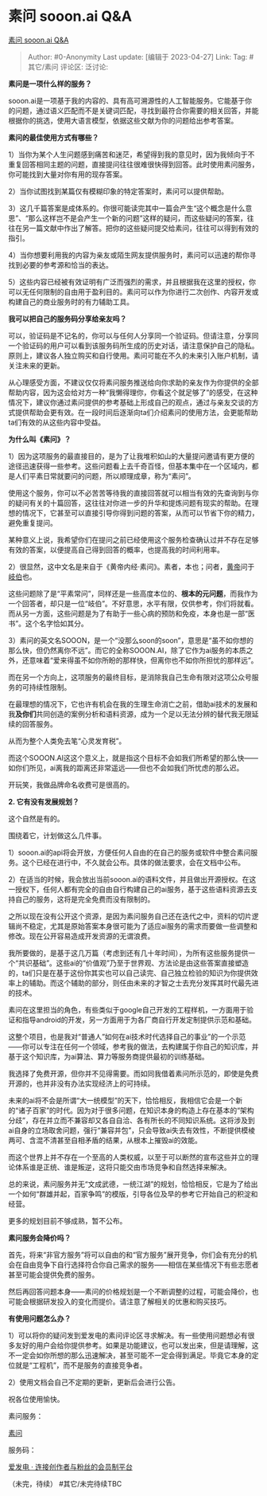 # 素问 sooon.ai Q&A
[素问 sooon.ai Q&A](https://zhuanlan.zhihu.com/p/620744835)

> Author: #0-Anonymity
> Last update: [编辑于 2023-04-27]
> Link:
> Tag: #其它/素问
> 评论区:
> 泛讨论:

**素问是一项什么样的服务？**

sooon.ai是一项基于我的内容的、具有高可溯源性的人工智能服务。它能基于你的问题，通过语义匹配而不是关键词匹配，寻找到最符合你需要的相关回答，并能根据你的挑选，使用大语言模型，依据这些文献为你的问题给出参考答案。

**素问的最佳使用方式有哪些？**

1）当你为某个人生问题感到痛苦和迷茫，希望得到我的意见时，因为我倾向于不重复回答相同主题的问题，直接提问往往很难很快得到回答。此时使用素问服务，你可能找到大量对你有用的现存答案。

2）当你试图找到某篇仅有模糊印象的特定答案时，素问可以提供帮助。

3）这几千篇答案是成体系的。你很可能读完其中一篇会产生“这个概念是什么意思”、“那么这样岂不是会产生一个新的问题”这样的疑问，而这些疑问的答案，往往在另一篇文献中作出了解答。把你的这些疑问提交给素问，往往可以得到有效的指引。

4）当你想要利用我的内容为亲友或陌生网友提供服务时，素问可以迅速的帮你寻找到必要的参考源和恰当的表达。

5）这些内容已经被有效证明有广泛而强烈的需求，并且根据我在这里的授权，你可以无任何限制的自由用于盈利目的。素问可以作为你进行二次创作、内容开发或构建自己的商业服务时的有力辅助工具。

**我可以把自己的服务码分享给亲友吗？**

可以，验证码是不记名的，你可以与任何人分享同一个验证码。但请注意，分享同一个验证码的用户可以看到该服务码所生成的历史对话，请注意保护自己的隐私。原则上，建议各人独立购买和自行使用。素问可能在不久的未来引入账户机制，请关注未来的更新。

从心理感受方面，不建议仅仅将素问服务推送给向你求助的亲友作为你提供的全部帮助内容，因为这会给对方一种“我懒得理你，你看这个就足够了”的感受，在这种情况下，建议你通过素问提供的参考基础上形成自己的观点，通过与亲友交谈的方式提供帮助会更有效。在一段时间后逐渐向ta们介绍素问的使用方法，会更能帮助ta们有效的从这些内容中受益。

**为什么叫《素问》？**

1）因为这项服务的最直接目的，是为了让我堆积如山的大量提问邀请有更方便的途径迅速获得一些参考。这些问题看上去千奇百怪，但基本集中在一个区域内，都是人们平素日常就要问的问题，所以顺理成章，称为“素问”。

使用这个服务，你可以不必苦苦等待我的直接回答就可以相当有效的先查询到与你的疑问有关的十篇回答，这往往对你进一步的升华和提炼问题有现实的帮助。在理想的情况下，它甚至可以直接引导你得到问题的答案，从而可以节省下你的精力，避免重复提问。

某种意义上说，我希望你们在提问之前已经使用这个服务检查确认过并不存在足够有效的答案，以便提高自己得到回答的概率，也提高我的时间利用率。

2）很显然，这中文名是来自于《黄帝内经·素问》。素者，本也；问者，[黄帝](https://link.zhihu.com/?target=https%3A//zh.m.wikipedia.org/wiki/%25E9%25BB%2583%25E5%25B8%259D)问于[岐伯](https://link.zhihu.com/?target=https%3A//zh.m.wikipedia.org/wiki/%25E5%25B2%2590%25E4%25BC%25AF)也。

这些问题除了是“平素常问”，同样还是一些高度本位的、**根本的元问题**，而我作为一个回答者，却只是一位“岐伯”。不好意思，水平有限，仅供参考，你们将就看。而从另一方面，这些问题是为了有助于一些心病的预防和免疫，本身也是一部“医书”。这个名字恰如其分。

3）素问的英文名SOOON，是一个“没那么soon的soon”，意思是“虽不如你想的那么快，但仍然离你不远”。而它的全称SOOON.AI，除了它作为ai服务的本质之外，还意味着“爱来得虽不如你所盼的那样快，但离你也不如你所担忧的那样远”。

而在另一个方向上，这项服务的最终目标，是消除我自己生命有限对这项公众号服务的可持续性限制。

在最理想的情况下，它也许有机会在我的生理生命消亡之前，借助ai技术的发展和我**及你们**共同创造的案例分析和语料资源，成为一个足以无法分辨的替代我无限延续的回答服务。

从而为整个人类免去笔“心灵发育税”。

而这个SOOON.AI这这个意义上，就是指这个目标不会如我们所希望的那么快——如你们所见，ai离我的距离还非常遥远——但也不会如我们所忧虑的那么迟。

开玩笑，我做品牌命名收费可是很高的。

**2. 它有没有发展规划？**

这个自然是有的。

围绕着它，计划做这么几件事。

1）sooon.ai的api将会开放，方便任何人自由的在自己的服务或软件中整合素问服务。这个已经在进行中，不久就会公布。具体的做法要求，会在文档中公布。

2）在适当的时候，我会放出当前sooon.ai的语料文件，并且做出开源授权。在这一授权下，任何人都有完全的自由自行构建自己的ai服务，基于这些语料资源去支持自己的服务，这将是完全免费而没有限制的。

之所以现在没有公开这个资源，是因为素问服务自己还在迭代之中，资料的切片逻辑尚不稳定，尤其是原始答案本身很可能为了适应ai服务的需求而要做一些调整和修改。现在公开容易造成开发资源的无谓浪费。

我所要做的，是基于这几万篇（考虑到还有几十年时间），为所有这些服务提供一个“共识基础”。这些ai的“价值观”乃至于世界观、方法论是由这些答案直接塑造的，ta们只是在基于这份你其实也可以自己读完、自己独立检验的知识为你提供效率上的辅助。而这个辅助的部分，则任由未来的才智之士去充分发挥其时代最先进的技术。

素问在这里担当的角色，有些类似于google自己开发的工程样机，一方面用于验证和指导android的开发，另一方面用于为各厂商自行开发定制提供示范和基础。

这整个项目，也是我对“普通人”如何在ai技术时代选择自己的事业”的一个示范——你可以专注在任何一个领域，参考我的做法，去构建属于你自己的知识库，并基于这个知识库，为ai算法、算力等服务商提供最初的训练基础。

我选择了免费开源，但你并不见得需要。而如同我借着素问所示范的，即使是免费开源的，也并非没有办法实现经济上的可持续。

未来的ai将不会是所谓“大一统模型”的天下，恰恰相反，我相信它会是一个新的“诸子百家”的时代。因为对于很多问题，在知识本身的构造上存在基本的“架构分歧”，存在并立而不兼容却又各自自洽、各有所长的不同知识系统。这将涉及到ai自身的立场取舍问题，强行“兼容并包”，只会导致ai失去有效性，不断提供模棱两可、含混不清甚至自相矛盾的结果，从根本上摧毁ai的效能。

而这个世界上并不存在一个至高的人类权威，以至于可以断然的宣布这些并立的理论体系谁是正统、谁是叛逆，这将只能交由市场竞争和自然选择来解决。

总的来说，素问服务并无“文成武德，一统江湖”的规划，恰恰相反，它是为了给出一个如何“群雄并起，百家争鸣”的模版，引导各位及早的参考它开始自己的积淀和经营。

更多的规划目前不够成熟，暂不公布。

**素问服务会降价吗？**

首先，将来“非官方服务”将可以自由的和“官方服务”展开竞争，你们会有充分的机会在自由竞争下自行选择符合你自己需求的服务——相信在某些情况下有些志愿者甚至可能会提供免费的服务。

然后再回答问题本身——素问的价格规划是一个不断调整的过程，可能会降价，也可能会根据研发投入的变化而提价。请注意了解相关的优惠和购买技巧。

**有使用问题怎么办？**

1）可以将你的疑问发到爱发电的素问评论区寻求解决。有一些使用问题想必有很多友好的用户会给你提供参考。如果是功能建议，也可以发出来，但是请理解，这不一定会如你所想的那么迅速解决，甚至可能不一定会得到满足。毕竟它本身的定位就是“工程机”，而不是服务的直接竞争者。

2）使用文档会自己不定期的更新，更新后会进行公告。

祝各位使用愉快。

素问服务：

[素问](https://link.zhihu.com/?target=https%3A//sooon.ai/)

服务码：

[爱发电 · 连接创作者与粉丝的会员制平台](https://link.zhihu.com/?target=https%3A//afdian.net/item/de9e3c80cdc211edb6a352540025c377)

（未完，待续）
#其它/未完待续TBC 
